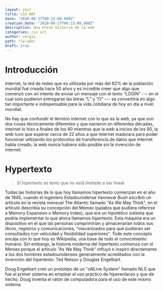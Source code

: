 ```yaml
---
layout: post
title: CSS ART
date: "2020-08-27T00:15:00.000Z"
creation_date: "2020-08-27T00:15:00.000Z"
description: Una breve historia de la web
categories: css art
author: sergio
path: /la-web/
draft: true
---
```


# Introducción

Internet, la red de redes que es utilizada por más del 62% de la población mundial fué creada hace 50 años y es increíble creer que algo que comenzó con un intento de enviar un mensaje con el texto “LOGIN” --- en el cual solo pudieron entregarse las letras “L” y “O” --- se convertiría en algo tan importante e indispensable para la vida cotidiana de hoy en día a nivel mundial.

No hay que confundir el término internet con lo que es la web, ya que son dos cosas técnicamente diferentes y que nacieron en diferentes décadas, internet lo hizo a finales de los 60 mientras que la web a inicios de los 90, la web tuvo que esperar cerca de 22 años a que internet madurara para poder funcionar utilizando los protocolos de transferencia de datos que internet había creado, la web nunca hubiera sido posible sin la invención de internet.

# Hypertexto

> El hipertexto es texto que no está limitado a ser lineal

Todas las historias de lo que hoy llamamos hipertexto comienzan en el año de 1945, cuando el ingeniero Estadounidense Vannevar Bush escribió un artículo en la revista mensual The Atlantic  llamado "As We May Think", en el artículo describia su concepción del Memex (palabra que pudiera referirse a Memory Expansion o Memory Index), que era un hipotético sistema que podría implementar lo que ahora llamamos hipertexto. Esta máquina era un dispositivo en el que las personas comprimirían y almacenarían todos sus libros, registros y comunicaciones, "mecanizados para que pudieran ser consultados con velocidad y flexibilidad superiores". Todo este concepto encaja con lo que hoy es Wikipedia, una base de todo el conocimiento humano.
Sin embargo, la historia moderna del hipertexto comienza con el Memex porque el artículo "As We May Think" influyó e inspiró directamente a los dos hombres estadounidenses generalmente acreditados con la invención del hipertexto: Ted Nelson y Douglas Engelbart.


Doug Engelbart creó un prototipo de un "oNLine System" llamado NLS que fue el primer sistema en emplear el uso práctico de hiperenlaces y que de hecho, Doug inventa el ratón de computadora para el uso de este mismo sistema.

